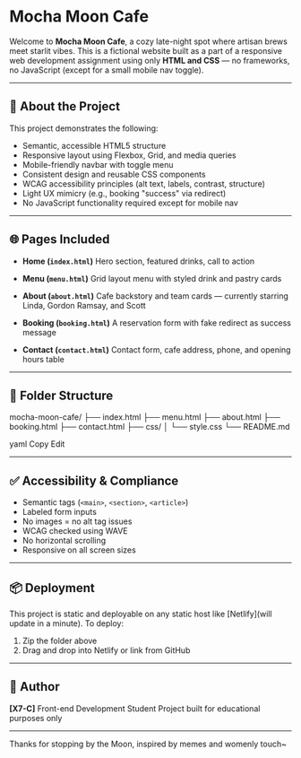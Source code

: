 # Mocha Moon Cafe

Welcome to **Mocha Moon Cafe**, a cozy late-night spot where artisan brews meet starlit vibes. This is a fictional website built as a part of a responsive web development assignment using only **HTML and CSS** — no frameworks, no JavaScript (except for a small mobile nav toggle).

---

## 📌 About the Project

This project demonstrates the following:

- Semantic, accessible HTML5 structure
- Responsive layout using Flexbox, Grid, and media queries
- Mobile-friendly navbar with toggle menu
- Consistent design and reusable CSS components
- WCAG accessibility principles (alt text, labels, contrast, structure)
- Light UX mimicry (e.g., booking "success" via redirect)
- No JavaScript functionality required except for mobile nav

---

## 🌐 Pages Included

- **Home (`index.html`)**
  Hero section, featured drinks, call to action

- **Menu (`menu.html`)**
  Grid layout menu with styled drink and pastry cards

- **About (`about.html`)**
  Cafe backstory and team cards — currently starring Linda, Gordon Ramsay, and Scott

- **Booking (`booking.html`)**
  A reservation form with fake redirect as success message

- **Contact (`contact.html`)**
  Contact form, cafe address, phone, and opening hours table

---

## 📁 Folder Structure

mocha-moon-cafe/
├── index.html
├── menu.html
├── about.html
├── booking.html
├── contact.html
├── css/
│ └── style.css
└── README.md

yaml
Copy
Edit

---

## ✅ Accessibility & Compliance

- Semantic tags (`<main>`, `<section>`, `<article>`)
- Labeled form inputs
- No images = no alt tag issues
- WCAG checked using WAVE
- No horizontal scrolling
- Responsive on all screen sizes

---

## 📦 Deployment

This project is static and deployable on any static host like [Netlify](will update in a minute).
To deploy:
1. Zip the folder above
2. Drag and drop into Netlify or link from GitHub

---

## 👤 Author

**[X7-C]**
Front-end Development Student
Project built for educational purposes only

---

Thanks for stopping by the Moon, inspired by memes and womenly touch~